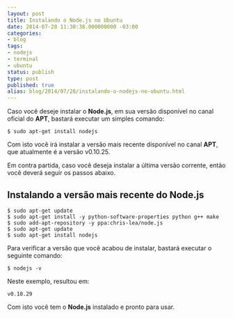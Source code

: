 ```yaml
---
layout: post
title: Instalando o Node.js no Ubuntu
date: 2014-07-28 11:30:38.000000000 -03:00
categories:
- blog
tags:
- nodejs
- terminal
- ubuntu
status: publish
type: post
published: true
alias: blog/2014/07/28/instalando-o-nodejs-no-ubuntu.html
---
```


Caso você deseje instalar o **Node.js**, em sua versão disponível no canal oficial do **APT**, bastará executar um simples comando:

	$ sudo apt-get install nodejs

Com isto você irá instalar a versão mais recente disponível no canal **APT**, que atualmente é a versão v0.10.25.

Em contra partida, caso você deseja instalar a última versão corrente, então você deverá seguir os passos abaixo.

## Instalando a versão mais recente do Node.js

	$ sudo apt-get update
	$ sudo apt-get install -y python-software-properties python g++ make
	$ sudo add-apt-repository -y ppa:chris-lea/node.js
	$ sudo apt-get update
	$ sudo apt-get install nodejs

Para verificar a versão que você acabou de instalar, bastará executar o seguinte comando:

	$ nodejs -v

Neste exemplo, resultou em:

	v0.10.29

Com isto você tem o **Node.js** instalado e pronto para usar.